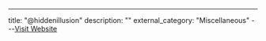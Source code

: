 ---
title: "@hiddenillusion"
description: ""
external_category: "Miscellaneous"
---[Visit Website](https://twitter.com/hiddenillusion)


